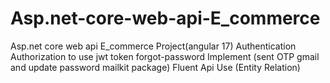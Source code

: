 # Asp.net-core-web-api-E_commerce
Asp.net core web api E_commerce Project(angular 17)
Authentication Authorization  to use jwt token 
forgot-password Implement (sent OTP gmail and update password mailkit package)
 Fluent Api Use (Entity Relation)  
